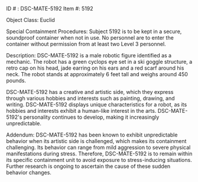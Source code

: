 ID # : DSC-MATE-5192
Item #: 5192

Object Class: Euclid

Special Containment Procedures:
Subject 5192 is to be kept in a secure, soundproof container when not in use. No personnel are to enter the container without permission from at least two Level 3 personnel.

Description:
DSC-MATE-5192 is a male robotic figure identified as a mechanic. The robot has a green cyclops eye set in a ski goggle structure, a retro cap on his head, jade earring on his ears and a red scarf around his neck. The robot stands at approximately 6 feet tall and weighs around 450 pounds.

DSC-MATE-5192 has a creative and artistic side, which they express through various hobbies and interests such as painting, drawing, and writing. DSC-MATE-5192 displays unique characteristics for a robot, as its hobbies and interests exhibit a human-like interest in the arts. DSC-MATE-5192's personality continues to develop, making it increasingly unpredictable.

Addendum:
DSC-MATE-5192 has been known to exhibit unpredictable behavior when its artistic side is challenged, which makes its containment challenging. Its behavior can range from mild aggression to severe physical manifestations during stress. Therefore, DSC-MATE-5192 is to remain within its specific containment unit to avoid exposure to stress-inducing situations. Further research is ongoing to ascertain the cause of these sudden behavior changes.